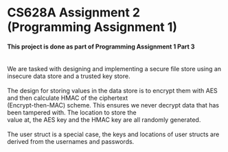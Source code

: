 # CS628A Assignment 2 (Programming Assignment 1)
#### This project is done as part of Programming Assignment 1 Part 3
<br/>
We are tasked with designing and implementing a secure file store using an insecure data store and a trusted key store.
<br/>
<br/>
The design for storing values in the data store is to encrypt them with AES and then calculate HMAC of the ciphertext<br/>
(Encrypt-then-MAC) scheme. This ensures we never decrypt data that has been tampered with. The location to store the<br/>
value at, the AES key and the HMAC key are all randomly generated.<br/>
<br/>
The user struct is a special case, the keys and locations of user structs are derived from the usernames and passwords.